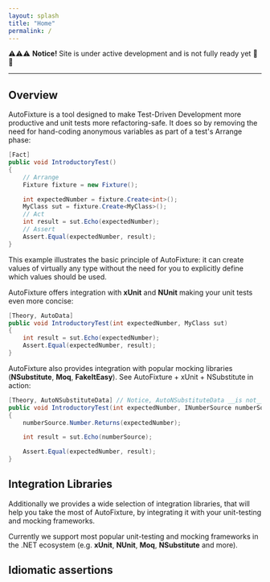 ```yaml
---
layout: splash
title: "Home"
permalink: /
---
```


⚠️⚠️⚠️ **Notice!** Site is under active development and is not fully ready yet 🔨👷

---

## Overview

AutoFixture is a tool designed to make Test-Driven Development more productive and unit tests more refactoring-safe. It does so by removing the need for hand-coding anonymous variables as part of a test's Arrange phase:

```c#
[Fact]
public void IntroductoryTest()
{
    // Arrange
    Fixture fixture = new Fixture();

    int expectedNumber = fixture.Create<int>();
    MyClass sut = fixture.Create<MyClass>();
    // Act
    int result = sut.Echo(expectedNumber);
    // Assert
    Assert.Equal(expectedNumber, result);
}
```

This example illustrates the basic principle of AutoFixture: it can create values of virtually any type without the need for you to explicitly define which values should be used.

AutoFixture offers integration with **xUnit** and **NUnit** making your unit tests even more concise:

```c#
[Theory, AutoData]
public void IntroductoryTest(int expectedNumber, MyClass sut)
{
    int result = sut.Echo(expectedNumber);
    Assert.Equal(expectedNumber, result);
}
```

AutoFixture also provides integration with popular mocking libraries (**NSubstitute**, **Moq**, **FakeItEasy**). See AutoFixture + xUnit + NSubstitute in action:

```c#
[Theory, AutoNSubstituteData] // Notice, AutoNSubstituteData __is not__ provided out of the box.
public void IntroductoryTest(int expectedNumber, INumberSource numberSource, MyClass sut)
{
    numberSource.Number.Returns(expectedNumber);

    int result = sut.Echo(numberSource);

    Assert.Equal(expectedNumber, result);
}
```


## Integration Libraries

Additionally we provides a wide selection of integration libraries, that will help you take the most of AutoFixture, by integrating it with your unit-testing and mocking frameworks.

Currently we support most popular unit-testing and mocking frameworks in the .NET ecosystem (e.g. **xUnit**, **NUnit**, **Moq**, **NSubstitute** and more).

## Idiomatic assertions
